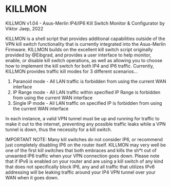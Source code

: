 # KILLMON
KILLMON v1.04 - Asus-Merlin IP4/IP6 Kill Switch Monitor & Configurator by Viktor Jaep, 2022

KILLMON is a shell script that provides additional capabilities outside of the VPN kill switch functionality that is currently integrated into the Asus-Merlin Firmware. KILLMON builds on the excellent kill switch script originally provided by @Eibgrad, and provides a user interface to help monitor, enable, or disable kill switch operations, as well as allowing you to choose how to implement the kill switch for both IP4 and IP6 traffic. Currently, KILLMON provides traffic kill modes for 3 different scenarios...

1) Paranoid mode - All LAN traffic is forbidden from using the current WAN interface
2) IP Range mode - All LAN traffic within specified IP Range is forbidden from using the current WAN interface
3) Single IP mode - All LAN traffic on specified IP is forbidden from using the current WAN interface

In each instance, a valid VPN tunnel must be up and running for traffic to make it out to the internet, preventing any possible traffic leaks while a VPN tunnel is down, thus the necessity for a kill switch.

IMPORTANT NOTE: Many kill switches do not consider IP6, or recommend just completely disabling IP6 on the router itself. KILLMON may very well be one of the first kill switches that both embraces and kills the sh*t out of unwanted IP6 traffic when your VPN connection goes down. Please note that if IPv6 is enabled on your router and are using a kill switch of any kind that does not specifically block IP6, any and all traffic that utilizes IPv6 addressing will be leaking traffic around your IP4 VPN tunnel over your WAN when it goes down. 
